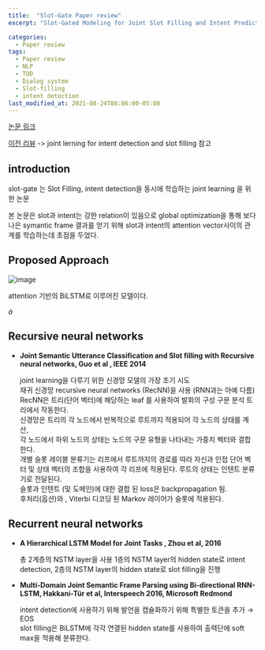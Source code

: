 ```yaml
---
title:  "Slot-Gate Paper review"
excerpt: "Slot-Gated Modeling for Joint Slot Filling and Intent Prediction"

categories:
  - Paper review
tags:
  - Paper review
  - NLP
  - TOD
  - Dialog system
  - Slot-filling
  - intent detection
last_modified_at: 2021-08-24T08:06:00-05:00
---
```

[논문 링크](https://aclanthology.org/N18-2118.pdf)

[이전 리뷰](https://momozzing.github.io/paper%20review/A-survey-of-joint-learning-models-to-intent-detection-and-slot-filling/) -> joint lerning for intent detection and slot filling 참고 

## **introduction**

slot-gate 는 Slot Filling, intent detection을 동시에 학습하는 joint learning 을 위한 논문

본 논문은 slot과 intent는 강한 relation이 있음으로 global optimization을 통해 보다 나은 symantic frame 결과를 얻기 위해 slot과 intent의 attention vector사이의 관계를 학습하는데 초점을 두었다. 


## **Proposed Approach**
![image](https://user-images.githubusercontent.com/60643542/130598290-3ba46d4e-6c5f-4ed0-9b9a-72670fdba74f.png)

attention 기반의 BiLSTM로 이루어진 모델이다. 

$\dot{a}$


## **Recursive neural networks**

- **Joint Semantic Utterance Classification and Slot filling with Recursive neural networks, Guo et al , IEEE 2014**

  joint learning을 다루기 위한 신경망 모델의 가장 초기 시도   
재귀 신경망 recursive neural networks (RecNN)을 사용 (RNN과는 아예 다름)  
RecNN은 트리(단어 벡터)에 해당하는 leaf 를 사용하여 발화의 구성 구문 분석 트리에서 작동한다.    
신경망은 트리의 각 노드에서 반복적으로 루트까지 적용되어 각 노드의 상태를 계산,   
각 노드에서 하위 노드의 상태는 노드의 구문 유형을 나타내는 가중치 벡터와 결합한다.   
개별 슬롯 레이블 분류기는 리프에서 루트까지의 경로를 따라 자신과 인접 단어 벡터 및 상태 벡터의 조합을 사용하여 각 리프에 적용된다. 
루트의 상태는 인텐트 분류기로 전달된다.   
슬롯과 인텐트 (및 도메인)에 대한 결합 된 loss은 backpropagation 됨.   
후처리(옵션)와 , Viterbi 디코딩 된 Markov 레이어가 슬롯에 적용된다.   

## **Recurrent neural networks**

- **A Hierarchical LSTM Model for Joint Tasks , Zhou et al, 2016**

  총 2계층의 NSTM layer을 사용 1층의 NSTM layer의 hidden state로 intent detection, 2층의 NSTM layer의 hidden state로 slot filling을 진행


- **Multi-Domain Joint Semantic Frame Parsing using Bi-directional RNN-LSTM, Hakkani-Tür et al, Interspeech 2016, Microsoft Redmond**

  intent detection에 사용하기 위해 발언을 캡슐화하기 위해 특별한 토큰을 추가 → EOS   
slot filling은 BiLSTM에 각각 연결된 hidden state를 사용하여 출력단에 soft max을 적용해 분류한다.










